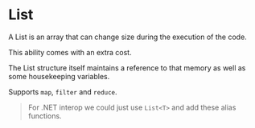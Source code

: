# List

A List is an array that can change size during the execution of the code.

This ability comes with an extra cost.

The List structure itself maintains a reference to that memory as well as some housekeeping variables.

Supports `map`, `filter` and `reduce`.

> For .NET interop we could just use `List<T>` and add these alias functions.

